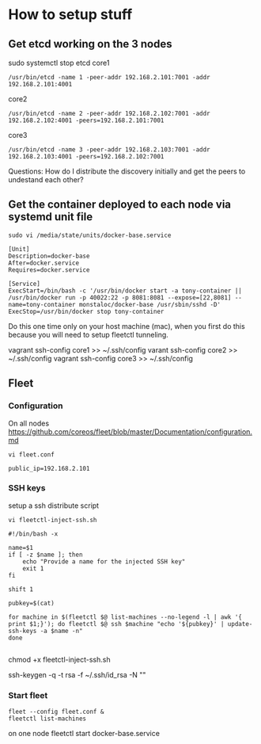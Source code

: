# How to setup stuff

## Get etcd working on the 3 nodes

sudo systemctl stop etcd
core1
```
/usr/bin/etcd -name 1 -peer-addr 192.168.2.101:7001 -addr 192.168.2.101:4001 
```
core2
```
/usr/bin/etcd -name 2 -peer-addr 192.168.2.102:7001 -addr 192.168.2.102:4001 -peers=192.168.2.101:7001 
```
core3
```
/usr/bin/etcd -name 3 -peer-addr 192.168.2.103:7001 -addr 192.168.2.103:4001 -peers=192.168.2.102:7001
```
Questions: 
		How do I distribute the discovery initially and get the peers to undestand each other?



## Get the container deployed to each node via systemd unit file
```
sudo vi /media/state/units/docker-base.service
```
```
[Unit]
Description=docker-base
After=docker.service
Requires=docker.service

[Service]
ExecStart=/bin/bash -c '/usr/bin/docker start -a tony-container || /usr/bin/docker run -p 40022:22 -p 8081:8081 --expose=[22,8081] --name=tony-container monstaloc/docker-base /usr/sbin/sshd -D'
ExecStop=/usr/bin/docker stop tony-container
```

Do this one time only on your host machine (mac), when you first do this because you will need to setup fleetctl tunneling. 

vagrant ssh-config  core1 >> ~/.ssh/config
varant ssh-config  core2 >> ~/.ssh/config
vagrant ssh-config  core3 >> ~/.ssh/config


## Fleet
### Configuration
On all nodes
https://github.com/coreos/fleet/blob/master/Documentation/configuration.md
```
vi fleet.conf
```
```
public_ip=192.168.2.101
```

### SSH keys

setup a ssh distribute script

```
vi fleetctl-inject-ssh.sh

#!/bin/bash -x

name=$1
if [ -z $name ]; then
	echo "Provide a name for the injected SSH key"
	exit 1
fi

shift 1

pubkey=$(cat)

for machine in $(fleetctl $@ list-machines --no-legend -l | awk '{ print $1;}'); do fleetctl $@ ssh $machine "echo '${pubkey}' | update-ssh-keys -a $name -n"
done


```
chmod +x fleetctl-inject-ssh.sh

ssh-keygen -q -t rsa -f ~/.ssh/id_rsa -N ""




### Start fleet
```
fleet --config fleet.conf &
fleetctl list-machines
```


on one node
	fleetctl start docker-base.service


